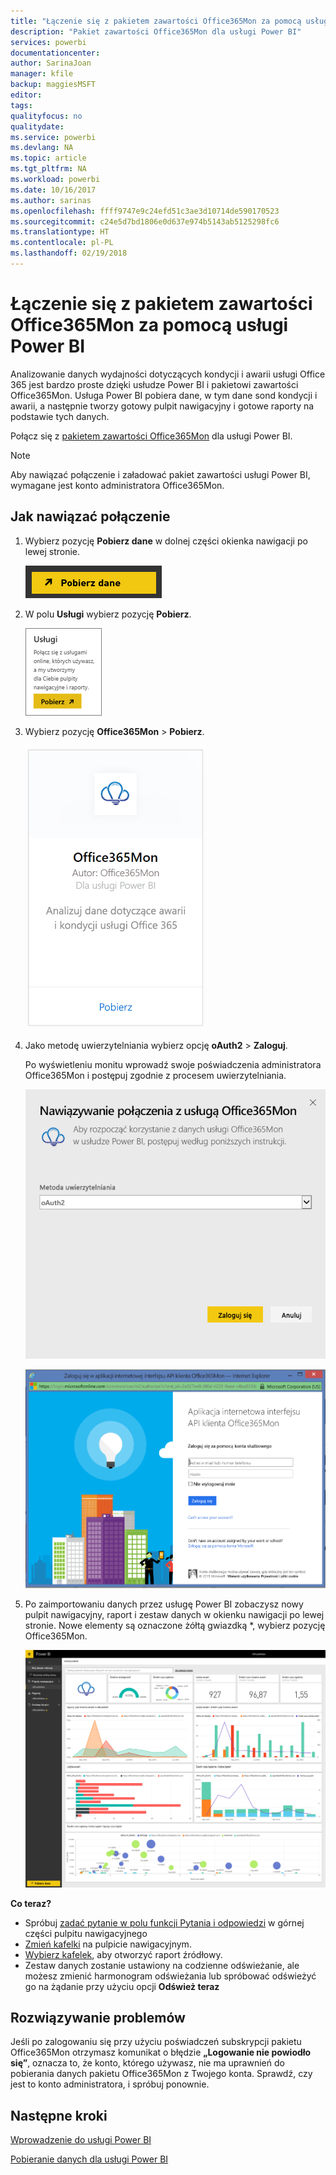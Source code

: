```yaml
---
title: "Łączenie się z pakietem zawartości Office365Mon za pomocą usługi Power BI"
description: "Pakiet zawartości Office365Mon dla usługi Power BI"
services: powerbi
documentationcenter: 
author: SarinaJoan
manager: kfile
backup: maggiesMSFT
editor: 
tags: 
qualityfocus: no
qualitydate: 
ms.service: powerbi
ms.devlang: NA
ms.topic: article
ms.tgt_pltfrm: NA
ms.workload: powerbi
ms.date: 10/16/2017
ms.author: sarinas
ms.openlocfilehash: ffff9747e9c24efd51c3ae3d10714de590170523
ms.sourcegitcommit: c24e5d7bd1806e0d637e974b5143ab5125298fc6
ms.translationtype: HT
ms.contentlocale: pl-PL
ms.lasthandoff: 02/19/2018
---
```

# <a name="connect-to-office365mon-with-power-bi"></a>Łączenie się z pakietem zawartości Office365Mon za pomocą usługi Power BI
Analizowanie danych wydajności dotyczących kondycji i awarii usługi Office 365 jest bardzo proste dzięki usłudze Power BI i pakietowi zawartości Office365Mon. Usługa Power BI pobiera dane, w tym dane sond kondycji i awarii, a następnie tworzy gotowy pulpit nawigacyjny i gotowe raporty na podstawie tych danych.

Połącz się z [pakietem zawartości Office365Mon](https://app.powerbi.com/groups/me/getdata/services/office365mon) dla usługi Power BI.

>[!NOTE]
>Aby nawiązać połączenie i załadować pakiet zawartości usługi Power BI, wymagane jest konto administratora Office365Mon.

## <a name="how-to-connect"></a>Jak nawiązać połączenie
1. Wybierz pozycję **Pobierz dane** w dolnej części okienka nawigacji po lewej stronie.
   
   ![](media/service-connect-to-office365mon/pbi_getdata.png)
2. W polu **Usługi** wybierz pozycję **Pobierz**.
   
   ![](media/service-connect-to-office365mon/pbi_getservices.png) 
3. Wybierz pozycję **Office365Mon** \> **Pobierz**.
   
   ![](media/service-connect-to-office365mon/o365mon.png)
4. Jako metodę uwierzytelniania wybierz opcję **oAuth2** \> **Zaloguj**.
   
   Po wyświetleniu monitu wprowadź swoje poświadczenia administratora Office365Mon i postępuj zgodnie z procesem uwierzytelniania.
   
   ![](media/service-connect-to-office365mon/creds.png)
   
   ![](media/service-connect-to-office365mon/creds2.png)
5. Po zaimportowaniu danych przez usługę Power BI zobaczysz nowy pulpit nawigacyjny, raport i zestaw danych w okienku nawigacji po lewej stronie. Nowe elementy są oznaczone żółtą gwiazdką \*, wybierz pozycję Office365Mon.
   
   ![](media/service-connect-to-office365mon/dashboard4.png)

**Co teraz?**

* Spróbuj [zadać pytanie w polu funkcji Pytania i odpowiedzi](power-bi-q-and-a.md) w górnej części pulpitu nawigacyjnego
* [Zmień kafelki](service-dashboard-edit-tile.md) na pulpicie nawigacyjnym.
* [Wybierz kafelek](service-dashboard-tiles.md), aby otworzyć raport źródłowy.
* Zestaw danych zostanie ustawiony na codzienne odświeżanie, ale możesz zmienić harmonogram odświeżania lub spróbować odświeżyć go na żądanie przy użyciu opcji **Odśwież teraz**

## <a name="troubleshooting"></a>Rozwiązywanie problemów
Jeśli po zalogowaniu się przy użyciu poświadczeń subskrypcji pakietu Office365Mon otrzymasz komunikat o błędzie **„Logowanie nie powiodło się”**, oznacza to, że konto, którego używasz, nie ma uprawnień do pobierania danych pakietu Office365Mon z Twojego konta. Sprawdź, czy jest to konto administratora, i spróbuj ponownie.

## <a name="next-steps"></a>Następne kroki
[Wprowadzenie do usługi Power BI](service-get-started.md)

[Pobieranie danych dla usługi Power BI](service-get-data.md)


